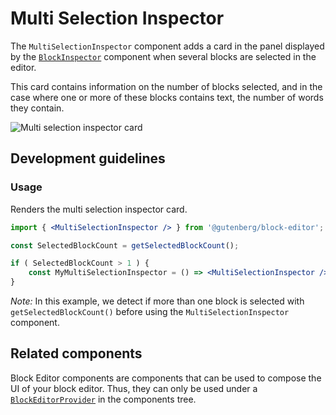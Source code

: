 # Multi Selection Inspector

The `MultiSelectionInspector` component adds a card in the panel displayed by the [`BlockInspector`](https://github.com/WordPress/gutenberg/tree/HEAD/packages/block-editor/src/components/block-inspector) component when several blocks are selected in the editor.

This card contains information on the number of blocks selected, and in the case where one or more of these blocks contains text, the number of words they contain.

![Multi selection inspector card](https://make.wordpress.org/core/files/2020/09/multi-selection-inspector-card.png)

## Development guidelines

### Usage

Renders the multi selection inspector card.

```jsx
import { <MultiSelectionInspector /> } from '@gutenberg/block-editor';

const SelectedBlockCount = getSelectedBlockCount();

if ( SelectedBlockCount > 1 ) {
    const MyMultiSelectionInspector = () => <MultiSelectionInspector />;
}
```

_Note:_ In this example, we detect if more than one block is selected with `getSelectedBlockCount()` before using the `MultiSelectionInspector` component.

## Related components

Block Editor components are components that can be used to compose the UI of your block editor. Thus, they can only be used under a [`BlockEditorProvider`](https://github.com/WordPress/gutenberg/blob/HEAD/packages/block-editor/src/components/provider/README.md) in the components tree.
